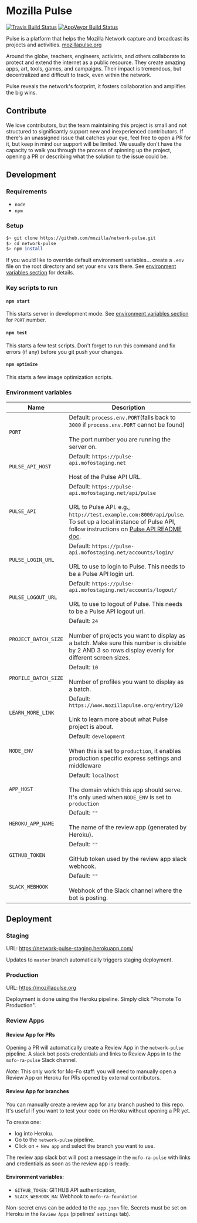# Mozilla Pulse

[![Travis Build Status](https://travis-ci.org/mozilla/network-pulse.svg?branch=master)](https://travis-ci.org/mozilla/network-pulse) [![AppVeyor Build Status](https://ci.appveyor.com/api/projects/status/github/mozilla/network-pulse?svg=true)](https://ci.appveyor.com/project/mozillafoundation/network-pulse)

Pulse is a platform that helps the Mozilla Network capture and broadcast its projects and activities. [mozillapulse.org](https://www.mozillapulse.org/featured)

Around the globe, teachers, engineers, activists, and others collaborate to protect and extend the internet as a public resource. They create amazing apps, art, tools, games, and campaigns. Their impact is tremendous, but decentralized and difficult to track, even within the network.

Pulse reveals the network's footprint, it fosters collaboration and amplifies the big wins.

## Contribute

We love contributors, but the team maintaining this project is small and not structured to significantly support new and inexperienced contributors. If there's an unassigned issue that catches your eye, feel free to open a PR for it, but keep in mind our support will be limited. We usually don't have the capacity to walk you through the process of spinning up the project, opening a PR or describing what the solution to the issue could be.

## Development

### Requirements

- `node`
- `npm`

### Setup

```bash
$> git clone https://github.com/mozilla/network-pulse.git
$> cd network-pulse
$> npm install
```

If you would like to override default environment variables... create a `.env` file on the root directory and set your env vars there. See [environment variables section](https://github.com/mozilla/network-pulse#environment-variables) for details.

### Key scripts to run

#### `npm start`
This starts server in development mode. See [environment variables section](https://github.com/mozilla/network-pulse#environment-variables) for `PORT` number.

#### `npm test`
This starts a few test scripts. Don't forget to run this command and fix errors (if any) before you git push your changes.

#### `npm optimize`
This starts a few image optimization scripts.

### Environment variables

   Name | Description
------------------|---------------------------------------------
`PORT` | Default: `process.env.PORT`(falls back to `3000` if `process.env.PORT` cannot be found)<br><br>The port number you are running the server on.
`PULSE_API_HOST` | Default: `https://pulse-api.mofostaging.net`<br><br>Host of the Pulse API URL.
`PULSE_API` | Default: `https://pulse-api.mofostaging.net/api/pulse`<br><br>URL to Pulse API. e.g., `http://test.example.com:8000/api/pulse`. <br>To set up a local instance of Pulse API, follow instructions on [Pulse API README doc](https://github.com/mozilla/network-pulse-api/blob/master/README.md).
`PULSE_LOGIN_URL` | Default: `https://pulse-api.mofostaging.net/accounts/login/`<br><br>URL to use to login to Pulse. This needs to be a Pulse API login url.
`PULSE_LOGOUT_URL` | Default: `https://pulse-api.mofostaging.net/accounts/logout/`<br><br>URL to use to logout of Pulse. This needs to be a Pulse API logout url.
`PROJECT_BATCH_SIZE`| Default: `24`<br><br>Number of projects you want to display as a batch. Make sure this number is divisible by 2 AND 3 so rows display evenly for different screen sizes.
`PROFILE_BATCH_SIZE`| Default: `10`<br><br>Number of profiles you want to display as a batch.
`LEARN_MORE_LINK` | Default: `https://www.mozillapulse.org/entry/120`<br><br>Link to learn more about what Pulse project is about.
`NODE_ENV` | Default: `development`<br><br>When this is set to `production`, it enables production specific express settings and middleware
`APP_HOST` | Default: `localhost`<br><br>The domain which this app should serve. It's only used when `NODE_ENV` is set to `production`
`HEROKU_APP_NAME` | Default: `""`<br><br>The name of the review app (generated by Heroku).
`GITHUB_TOKEN` | Default: `""`<br><br>GitHub token used by the review app slack webhook.
`SLACK_WEBHOOK` | Default: `""`<br><br>Webhook of the Slack channel where the bot is posting.
## Deployment

### Staging

URL: https://network-pulse-staging.herokuapp.com/

Updates to `master` branch automatically triggers staging deployment.

### Production

URL: https://mozillapulse.org

Deployment is done using the Heroku pipeline. Simply click "Promote To Production".

### Review Apps

#### Review App for PRs

Opening a PR will automatically create a Review App in the `network-pulse` pipeline. A slack bot posts credentials and links to Review Apps in to the `mofo-ra-pulse` Slack channel.

*Note:* This only work for Mo-Fo staff: you will need to manually open a Review App on Heroku for PRs opened by external contributors.

#### Review App for branches

You can manually create a review app for any branch pushed to this repo. It's useful if you want to test your code on Heroku without opening a PR yet.

To create one:
- log into Heroku.
- Go to the `network-pulse` pipeline.
- Click on `+ New app` and select the branch you want to use.

The review app slack bot will post a message in the `mofo-ra-pulse` with links and credentials as soon as the review app is ready.

#### Environment variables:

- `GITHUB_TOKEN`: GITHUB API authentication,
- `SLACK_WEBHOOK_RA`: Webhook to `mofo-ra-foundation`

Non-secret envs can be added to the `app.json` file. Secrets must be set on Heroku in the `Review Apps` (pipelines' `settings` tab).

